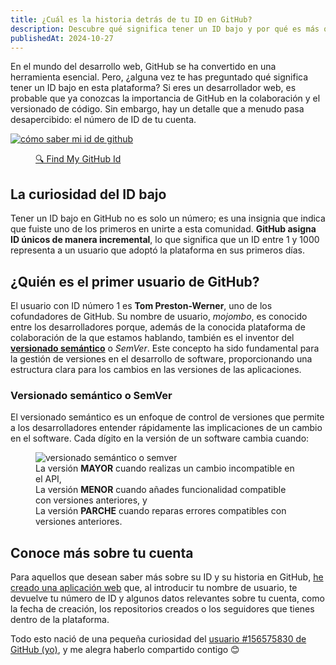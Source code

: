 ```yaml
---
title: ¿Cuál es la historia detrás de tu ID en GitHub?
description: Descubre qué significa tener un ID bajo y por qué es más que un simple número.
publishedAt: 2024-10-27
---
```


<p>En el mundo del desarrollo web, GitHub se ha convertido en una herramienta esencial. Pero, ¿alguna vez te has preguntado qué significa  tener un ID bajo en esta plataforma? Si eres un desarrollador web, es probable que ya conozcas la importancia de GitHub en la colaboración y el versionado de código. Sin embargo, hay un detalle que a menudo pasa desapercibido: el número de ID de tu cuenta.</p>

<a href="https://findmygithubid.netlify.app/" target="_blank"><img class="m-0" src="/posts/historia-id-github/screen-findmygithubid.png" alt="cómo saber mi id de github"/></a>

<figure class="flex justify-center">
    <a href="https://findmygithubid.netlify.app/" target="_blank" class="inline-block px-6 py-2 text-white bg-oleojake-secondary rounded no-underline hover:bg-oleojake-primary transition">
        🔍 Find My GitHub Id
    </a>
</figure>

<h2 class="my-0">La curiosidad del ID bajo</h2>
<p>Tener un ID bajo en GitHub no es solo un número; es una insignia que indica que fuiste uno de los primeros en unirte a esta comunidad. <strong>GitHub asigna ID únicos de manera incremental</strong>, lo que significa que un ID entre 1 y 1000 representa a un usuario que adoptó la plataforma en sus primeros días.</p>

<h2 class="my-0">¿Quién es el primer usuario de GitHub?</h2>
<p>El usuario con ID número 1 es <strong>Tom Preston-Werner</strong>, uno de los cofundadores de GitHub. Su nombre de usuario, <em>mojombo</em>, es conocido entre los desarrolladores porque, además de la conocida plataforma de colaboración de la que estamos hablando, también es el inventor del <strong><a href="https://en.wikipedia.org/wiki/Software_versioning">versionado semántico</a></strong> o <em>SemVer</em>. Este concepto ha sido fundamental para la gestión de versiones en el desarrollo de software, proporcionando una estructura clara para los cambios en las versiones de las aplicaciones.</p>

<h3 class="my-0">Versionado semántico o SemVer</h3>
<p>El versionado semántico es un enfoque de control de versiones que permite a los desarrolladores entender rápidamente las implicaciones de un cambio en el software. Cada dígito en la versión de un software cambia cuando:</p>

<figure class=" text-center flex flex-col justify-center items-center">
		<img class=" w-64 border-4 border-oleojake-secondary border-solid" src="/posts/historia-id-github/semver.jpg" alt="versionado semántico o semver"/>
		<figcaption class="mt-4 text-sm text-gray-700 text-left">
			La versión <strong>MAYOR</strong> cuando realizas un cambio incompatible en el API,<br>
			La versión <strong>MENOR</strong> cuando añades funcionalidad compatible con versiones anteriores, y<br>
			La versión <strong>PARCHE</strong> cuando reparas errores compatibles con versiones anteriores.
		</figcaption>
</figure>

<h2 class="my-0">Conoce más sobre tu cuenta</h2>
<p>Para aquellos que desean saber más sobre su ID y su historia en GitHub, <a href="https://findmygithubid.netlify.app/" target="_blank">he creado una aplicación web</a> que, al introducir tu nombre de usuario, te devuelve tu número de ID y algunos datos relevantes sobre tu cuenta, como la fecha de creación, los repositorios creados o los seguidores que tienes dentro de la plataforma.</p>

<p>Todo esto nació de una pequeña curiosidad del <a href="https://github.com/oleojake" target="_blank">usuario #156575830 de GitHub (yo)</a>, y me alegra haberlo compartido contigo 😊 </p>
